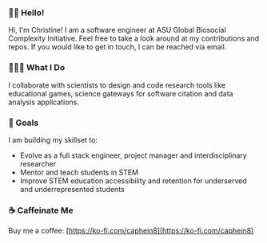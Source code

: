 ### 👋🏼 Hello!

Hi, I'm Christine! I am a software engineer at ASU Global Biosocial Complexity Initiative. Feel free to take a look around at my contributions and repos. If you would like to get in touch, I can be reached via email.

### 👩🏻‍💻 What I Do

I collaborate with scientists to design and code research tools like educational games, science gateways for software citation and data analysis applications.

### 🌱 Goals

I am building my skillset to:

- Evolve as a full stack engineer, project manager and interdisciplinary researcher
- Mentor and teach students in STEM
- Improve STEM education accessibility and retention for underserved and underrepresented students


### ☕ Caffeinate Me
Buy me a coffee: [https://ko-fi.com/caphein8](https://ko-fi.com/caphein8)
